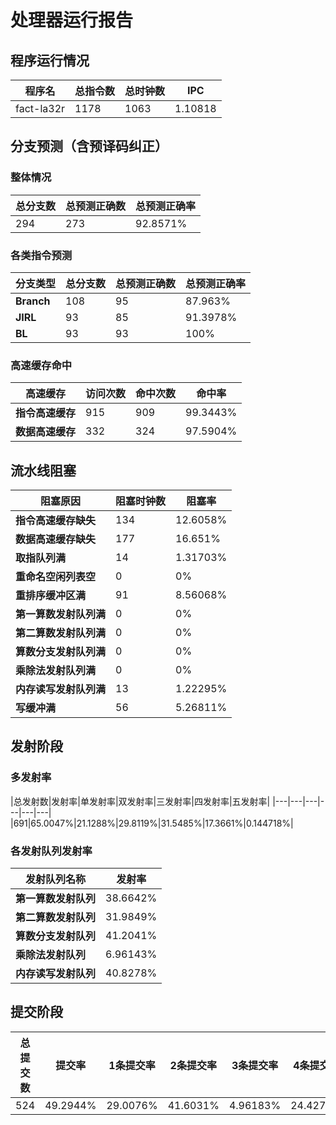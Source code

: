 # 处理器运行报告
## 程序运行情况
|程序名|总指令数|总时钟数|IPC|
|---|---|---|---|
|fact-la32r|1178|1063|1.10818|

## 分支预测（含预译码纠正）
### 整体情况
|总分支数|总预测正确数|总预测正确率|
|---|---|---|
|294|273|92.8571%|

### 各类指令预测
|分支类型|总分支数|总预测正确数|总预测正确率|
|---|---|---|---|
|**Branch**| 108 | 95 | 87.963%|
|**JIRL**| 93 | 85 | 91.3978%|
|**BL**| 93 | 93 | 100%|

### 高速缓存命中
|高速缓存|访问次数|命中次数|命中率|
|---|---|---|---|
|**指令高速缓存**| 915 | 909 | 99.3443%|
|**数据高速缓存**| 332 | 324 | 97.5904%|
## 流水线阻塞
|阻塞原因|阻塞时钟数|阻塞率|
|---|---|---|
|**指令高速缓存缺失**| 134 | 12.6058%|
|**数据高速缓存缺失**| 177 | 16.651%|
|**取指队列满**| 14 | 1.31703%|
|**重命名空闲列表空**|0 | 0%|
|**重排序缓冲区满**|91 | 8.56068%|
|**第一算数发射队列满**|0 | 0%|
|**第二算数发射队列满**|0 | 0%|
|**算数分支发射队列满**|0 | 0%|
|**乘除法发射队列满**|0 | 0%|
|**内存读写发射队列满**|13 | 1.22295%|
|**写缓冲满**|56 | 5.26811%|

## 发射阶段
### 多发射率
|总发射数|发射率|单发射率|双发射率|三发射率|四发射率|五发射率|
|---|---|---|---|---|---|
|691|65.0047%|21.1288%|29.8119%|31.5485%|17.3661%|0.144718%|

### 各发射队列发射率
|发射队列名称|发射率|
|---|---|
|**第一算数发射队列**|38.6642%|
|**第二算数发射队列**|31.9849%|
|**算数分支发射队列**|41.2041%|
|**乘除法发射队列**|6.96143%|
|**内存读写发射队列**|40.8278%|

## 提交阶段
|总提交数|提交率|1条提交率|2条提交率|3条提交率|4条提交率|
|---|---|---|---|---|---|
|524|49.2944%|29.0076%|41.6031%|4.96183%|24.4275%|
